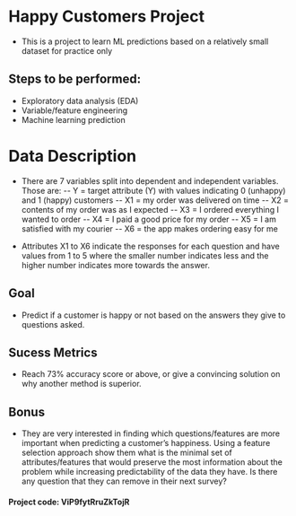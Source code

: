 # Happy Customers Project
- This is a project to learn ML predictions based on a relatively small dataset for practice only

## Steps to be performed:
- Exploratory data analysis (EDA)
- Variable/feature engineering
- Machine learning prediction

# Data Description

- There are 7 variables split into dependent and independent variables. Those are:
-- Y = target attribute (Y) with values indicating 0 (unhappy) and 1 (happy) customers
-- X1 = my order was delivered on time
-- X2 = contents of my order was as I expected
-- X3 = I ordered everything I wanted to order
-- X4 = I paid a good price for my order 
-- X5 = I am satisfied with my courier
-- X6 = the app makes ordering easy for me 

- Attributes X1 to X6 indicate the responses for each question and have values from 1 to 5 where the smaller number indicates less and the higher number indicates more towards the answer. 

## Goal
- Predict if a customer is happy or not based on the answers they give to questions asked.

## Sucess Metrics
- Reach 73% accuracy score or above, or give a convincing solution on why another method is superior.

## Bonus
- They are very interested in finding which questions/features are more important when predicting a customer’s happiness. Using a feature selection approach show them what is the minimal set of attributes/features that would preserve the most information about the problem while increasing predictability of the data they have. Is there any question that they can remove in their next survey?

#### Project code: ViP9fytRruZkTojR